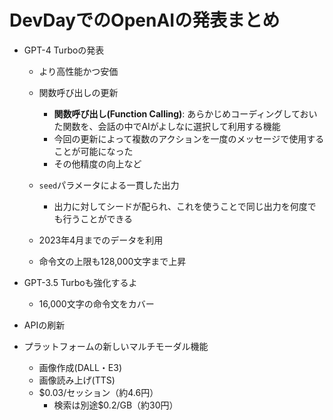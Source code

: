 # DevDayでのOpenAIの発表まとめ
  - GPT-4 Turboの発表
    - より高性能かつ安価
    - 関数呼び出しの更新
      - **関数呼び出し(Function Calling)**: あらかじめコーディングしておいた関数を、会話の中でAIがよしなに選択して利用する機能
      - 今回の更新によって複数のアクションを一度のメッセージで使用することが可能になった
      - その他精度の向上など

    - `seed`パラメータによる一貫した出力
      - 出力に対してシードが配られ、これを使うことで同じ出力を何度でも行うことができる

    - 2023年4月までのデータを利用
    - 命令文の上限も128,000文字まで上昇

  - GPT-3.5 Turboも強化するよ
    - 16,000文字の命令文をカバー

  - APIの刷新
  - プラットフォームの新しいマルチモーダル機能
    - 画像作成(DALL・E3)
    - 画像読み上げ(TTS)
    - $0.03/セッション（約4.6円）
      - 検索は別途$0.2/GB（約30円）

